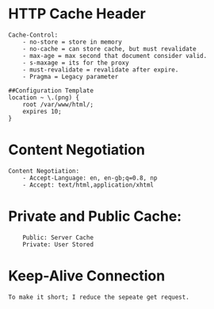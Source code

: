 # HTTP Cache Header
```
Cache-Control:
    - no-store = store in memory
    - no-cache = can store cache, but must revalidate
    - max-age = max second that document consider valid.
    - s-maxage = its for the proxy
    - must-revalidate = revalidate after expire.
    - Pragma = Legacy parameter

##Configuration Template
location ~ \.(png) {
    root /var/www/html/;
    expires 10;
}
```

# Content Negotiation
```
Content Negotiation:
    - Accept-Language: en, en-gb;q=0.8, np
    - Accept: text/html,application/xhtml
```

# Private and Public Cache:
```
    Public: Server Cache
    Private: User Stored
```

# Keep-Alive Connection
```
To make it short; I reduce the sepeate get request.

```

